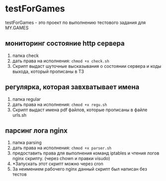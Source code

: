 # testForGames

testForGames - это проект по выполнению тестового задания для MY.GAMES


## мониторинг состояние http сервера 

1. папка check
2. дать права на исполнения: `chmod +x check.sh`
3. Скрипт выдаст шуточные высказывания о состоянии сервера и коды выхода, который прописаны в ТЗ

## регулярка, которая завхватывает имена 

1. папка regular
2. дать права на исполнения: `chmod +x regu.sh`
3. Скрипт выдаст имена pdf файлов, которые прописаны в файле urls.sh


## парсинг лога nginx 

1. папка parsing
2. дать права на исполнения: `chmod +x parser.sh`
3. предоставить права для выполнения команд iptables и чтения логов nginx скрипту. (через chown и правки visudo)
4. *Запускать этот скрипт можно через cron
5. За неимением рабочего nginx данный скрипт был написан без тестов